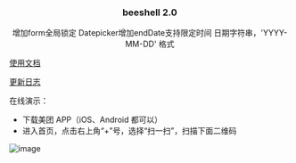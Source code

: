 <p align="center">
    <h3 align="center">beeshell 2.0</h3>
    <p align="center">
    增加form全局锁定
    Datepicker增加endDate支持限定时间 日期字符串，'YYYY-MM-DD' 格式
    </p>
</p>

[使用文档](./docs/index.md)

[更新日志](./docs/CHANGELOG.md)

在线演示：

- 下载美团 APP（iOS、Android 都可以）
- 进入首页，点击右上角“+”号，选择“扫一扫”，扫描下面二维码

![image](./docs/images/live-demo.png)
